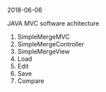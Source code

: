 2018-06-06

JAVA MVC software achitecture
1. SimpleMergeMVC
2. SimpleMergeController
3. SimpleMergeView
4. Load
5. Edit
6. Save
7. Compare

